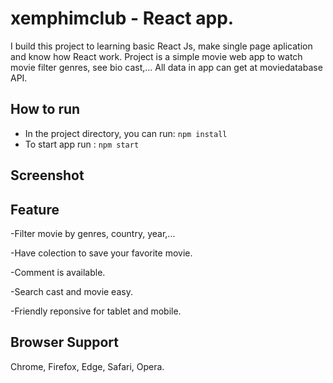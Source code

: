 # xemphimclub - React app.
I build this project to learning basic React Js, make single page aplication and know how React work. Project is a simple movie web app to watch movie filter genres, see bio cast,... All data in app can get at moviedatabase API.
## How to run
- In the project directory, you can run: `npm install`
- To start app run : `npm start`
## Screenshot

## Feature
-Filter movie by genres, country, year,...

-Have colection to save your favorite movie.

-Comment is available.

-Search cast and movie easy.

-Friendly reponsive for tablet and mobile.

## Browser Support
Chrome,
 Firefox, 
 Edge, 
 Safari, 
 Opera.

